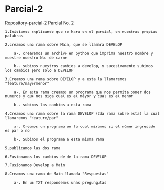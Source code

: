 # Parcial-2
 Repository-parcial-2
Parcial No. 2

    1.Iniciamos explicando que se hara en el parcial, en nuestras propias palabras

    2.creamos una rama sobre Main, que se llamara DEVELOP

        a-. crearemos un archivo en python que imprima nuestro nombre y muestre nuestro No. de carné

        b-. subimos nuestros cambios a develop, y sucesivamente subimos los cambios pero solo a DEVELOP

    3.Creamos una rama sobre DEVELOP y a esta la llamaremos "feature/mayormenor"

        a-. En esta rama creamos un programa que nos permita poner dos números y que nos diga cual es el mayor y cual es el menor

        b-. subimos los cambios a esta rama

    4.Creamos una rama sobre la rama DEVELOP (2da rama sobre esta) la cual llamaremos "feature/par"

        a-. Creamos un programa en la cual miramos si el númer ingresado es par o no

        b-. Subimos el programa a esta misma rama

    5.publicamos las dos rama

    6.Fusionamos los cambios de de la rama DEVELOP

    7.Fusionamos Develop a Main

    8.Creamos una rama de Main llamada "Respuestas"

        a-. En un TXT respondemos unas pregungutas